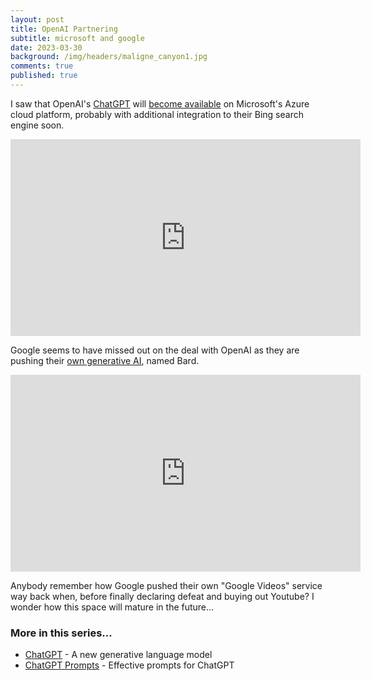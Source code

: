 ```yaml
---
layout: post
title: OpenAI Partnering
subtitle: microsoft and google
date: 2023-03-30
background: /img/headers/maligne_canyon1.jpg
comments: true
published: true
---
```


I saw that OpenAI's [ChatGPT](/2022/12/21/chatgpt/) will [become available](https://azure.microsoft.com/en-us/blog/chatgpt-is-now-available-in-azure-openai-service/) on Microsoft's Azure cloud platform, probably with additional integration to their Bing search engine soon.  

<iframe width="560" height="315" src="https://www.youtube.com/embed/iS36n9rO6OQ" title="YouTube video player" frameborder="0" allow="accelerometer; autoplay; clipboard-write; encrypted-media; gyroscope; picture-in-picture; web-share" allowfullscreen></iframe>

Google seems to have missed out on the deal with OpenAI as they are pushing their [own generative AI](https://www.theverge.com/2023/3/21/23649794/google-chatgpt-rival-bard-ai-chatbot-access-hands-on), named Bard.

<iframe width="560" height="315" src="https://www.youtube.com/embed/63NfEkYCLz0" title="YouTube video player" frameborder="0" allow="accelerometer; autoplay; clipboard-write; encrypted-media; gyroscope; picture-in-picture; web-share" allowfullscreen></iframe>

Anybody remember how Google pushed their own "Google Videos" service way back when, before finally declaring defeat and buying out Youtube?  I wonder how this space will mature in the future...

### More in this series...
* [ChatGPT](/2022/12/21/chatgpt/) - A new generative language model
* [ChatGPT Prompts](/2023/01/31/chatgpt-prompts) - Effective prompts for ChatGPT
